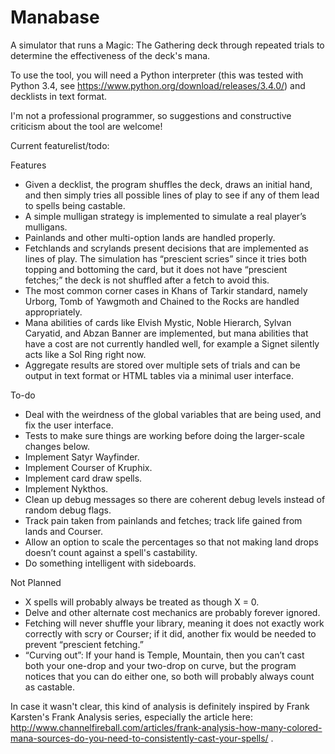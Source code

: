 Manabase
========

A simulator that runs a Magic: The Gathering deck through repeated trials to determine the effectiveness of the deck's mana.

To use the tool, you will need a Python interpreter (this was tested with Python 3.4, see https://www.python.org/download/releases/3.4.0/) and decklists in text format.

I'm not a professional programmer, so suggestions and constructive criticism about the tool are welcome!

Current featurelist/todo:

Features
* Given a decklist, the program shuffles the deck, draws an initial hand, and then simply tries all possible lines of play to see if any of them lead to spells being castable. 
* A simple mulligan strategy is implemented to simulate a real player’s mulligans.
* Painlands and other multi-option lands are handled properly.
* Fetchlands and scrylands present decisions that are implemented as lines of play. The simulation has “prescient scries” since it tries both topping and bottoming the card, but it does not have “prescient fetches;” the deck is not shuffled after a fetch to avoid this.
* The most common corner cases in Khans of Tarkir standard, namely Urborg, Tomb of Yawgmoth and Chained to the Rocks are handled appropriately. 
* Mana abilities of cards like Elvish Mystic, Noble Hierarch, Sylvan Caryatid, and Abzan Banner are implemented, but mana abilities that have a cost are not currently handled well, for example a Signet silently acts like a Sol Ring right now.
* Aggregate results are stored over multiple sets of trials and can be output in text format or HTML tables via a minimal user interface.

To-do
* Deal with the weirdness of the global variables that are being used, and fix the user interface.
* Tests to make sure things are working before doing the larger-scale changes below.
* Implement Satyr Wayfinder.
* Implement Courser of Kruphix.
* Implement card draw spells.
* Implement Nykthos.
* Clean up debug messages so there are coherent debug levels instead of random debug flags.
* Track pain taken from painlands and fetches; track life gained from lands and Courser.
* Allow an option to scale the percentages so that not making land drops doesn’t count against a spell's castability.
* Do something intelligent with sideboards.

Not Planned
* X spells will probably always be treated as though X = 0.
* Delve and other alternate cost mechanics are probably forever ignored.
* Fetching will never shuffle your library, meaning it does not exactly work correctly with scry or Courser; if it did, another fix would be needed to prevent “prescient fetching.”
* “Curving out”: If your hand is Temple, Mountain, then you can’t cast both your one-drop and your two-drop on curve, but the program notices that you can do either one, so both will probably always count as castable.
 
In case it wasn't clear, this kind of analysis is definitely inspired by Frank Karsten's Frank Analysis series, especially the article here: http://www.channelfireball.com/articles/frank-analysis-how-many-colored-mana-sources-do-you-need-to-consistently-cast-your-spells/ . 


